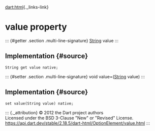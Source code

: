 [dart:html](../../dart-html/dart-html-library){._links-link}

value property
==============

::: {#getter .section .multi-line-signature}
[String](../../dart-core/string-class) value
:::

Implementation {#source}
--------------

``` {.language-dart data-language="dart"}
String get value native;
```

::: {#setter .section .multi-line-signature}
void value=([String](../../dart-core/string-class) value)
:::

Implementation {#source}
--------------

``` {.language-dart data-language="dart"}
set value(String value) native;
```

::: {._attribution}
© 2012 the Dart project authors\
Licensed under the BSD 3-Clause \"New\" or \"Revised\" License.\
<https://api.dart.dev/stable/2.18.5/dart-html/OptionElement/value.html>
:::

